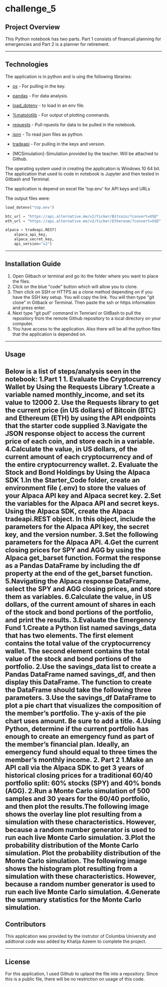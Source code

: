 # challenge_5
## Project Overview

This Python notebook has two parts. Part 1 consists of financail planning for emergencies and Part 2 is a planner for retirement.

---

## Technologies

The application is in python and is uing the following libraries:

* [os](https://github.com/python/cpython/blob/main/Lib/os.py) - For pulling in the key.

* [pandas](https://pandas-profiling.github.io/pandas-profiling/docs/master/index.html) - For data analysis.

* [load_dotenv](https://github.com/motdotla/dotenv) - to load in an env file.

* [%matplotlib](https://github.com/ipython/matplotlib-inline) - For output of plotting commands.

* [requests](https://docs.github.com/en/github/collaborating-with-pull-requests/proposing-changes-to-your-work-with-pull-requests/creating-a-pull-request) - Pull rquests for data to be pulled in the notebook.

* [json](https://github.com/bradjasper/ImportJSON) - To read json files as python.

* [tradeapi](https://github.com/alpacahq/alpaca-trade-api-python) - For pulling in the keys and version.

* [MCSimulation]-Simulation provided by the teacher. Will be attached to Github.


The operating system used in creating the application is Windows 10 64 bit. The application that used to code in notebook is Jupyter and then tested in Gitbash and Terminal. 

The application is depend on excel file 'top.env' for API keys and URLs

The output files were:

```python
load_dotenv("top.env")
```

```python
btc_url = "https://api.alternative.me/v2/ticker/Bitcoin/?convert=USD"
eth_url = "https://api.alternative.me/v2/ticker/Ethereum/?convert=USD"
```
```python
alpaca = tradeapi.REST(
    alpaca_api_key,
    alpaca_secret_key,
    api_version="v2")
```
---

## Installation Guide

1. Open Gitbach or terminal and go ito the folder where you want to place the files.
2. Click on the blue "code" button which will allow you to clone.![<Code button in Github>]()
3. Then click on SSH or HTTPS as a clone method depending on if you have the SSH key setup. You will copy the link. You will then type "git clone" in Gitback or Terminal. Then paste the ssh or https information and press enter.
4. Next type "git pull" command in Temrianl or GitBash to pull the repository from the remote Github repository to a local directory on your computer.
5. You have access to the application. Also there will be all the python files that the application is depended on. 

---

## Usage

Below is a list of steps/analysis seen in the notebook:
    1.Part 1
        1. Evaluate the Cryptocurrency Wallet by Using the Requests Library
            1.Create a variable named monthly_income, and set its value to 12000
            2. Use the Requests library to get the current price (in US dollars) of Bitcoin (BTC) and Ethereum (ETH) by using the API endpoints that the starter code supplied
            3.Navigate the JSON response object to access the current price of each coin, and store each in a variable.
            4.Calculate the value, in US dollars, of the current amount of each cryptocurrency and of the entire cryptocurrency wallet.
        2. Evaluate the Stock and Bond Holdings by Using the Alpaca SDK
            1.In the Starter_Code folder, create an environment file (.env) to store the values of your Alpaca API key and Alpaca secret key.
            2.Set the variables for the Alpaca API and secret keys. Using the Alpaca SDK, create the Alpaca tradeapi.REST object. In this object, include the parameters for the Alpaca API key, the secret key, and the version number.
            3.Set the following parameters for the Alpaca API.
            4.Get the current closing prices for SPY and AGG by using the Alpaca get_barset function. Format the response as a Pandas DataFrame by including the df property at the end of the get_barset function.
            5.Navigating the Alpaca response DataFrame, select the SPY and AGG closing prices, and store them as variables.
            6.Calculate the value, in US dollars, of the current amount of shares in each of the stock and bond portions of the portfolio, and print the results.
        3.Evaluate the Emergency Fund
            1.Create a Python list named savings_data that has two elements. The first element contains the total value of the cryptocurrency wallet. The second element contains the total value of the stock and bond portions of the portfolio.
            2.Use the savings_data list to create a Pandas DataFrame named savings_df, and then display this DataFrame. The function to create the DataFrame should take the following three parameters.
            3.Use the savings_df DataFrame to plot a pie chart that visualizes the composition of the member’s portfolio. The y-axis of the pie chart uses amount. Be sure to add a title.
            4.Using Python, determine if the current portfolio has enough to create an emergency fund as part of the member’s financial plan. Ideally, an emergency fund should equal to three times the member’s monthly income.
    2. Part 2
        1.Make an API call via the Alpaca SDK to get 3 years of historical closing prices for a traditional 60/40 portfolio split: 60% stocks (SPY) and 40% bonds (AGG).
        2.Run a Monte Carlo simulation of 500 samples and 30 years for the 60/40 portfolio, and then plot the results.The following image shows the overlay line plot resulting from a simulation with these characteristics. However, because a random number generator is used to run each live Monte Carlo simulation.
        3.Plot the probability distribution of the Monte Carlo simulation. Plot the probability distribution of the Monte Carlo simulation. The following image shows the histogram plot resulting from a simulation with these characteristics. However, because a random number generator is used to run each live Monte Carlo simulation.
        4.Generate the summary statistics for the Monte Carlo simulation.
---

## Contributors

This application was provided by the instrutor of Columbia University and addtional code was added by Khatija Azeem to complete the project.

---

## License

For this application, I used Github to uplaod the file into a repository. Since this is a public file, there will be no restriction on usage of this code. 